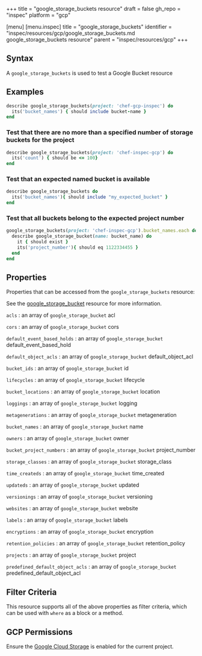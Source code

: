 +++
title = "google_storage_buckets resource"
draft = false
gh_repo = "inspec"
platform = "gcp"

[menu]
  [menu.inspec]
    title = "google_storage_buckets"
    identifier = "inspec/resources/gcp/google_storage_buckets.md google_storage_buckets resource"
    parent = "inspec/resources/gcp"
+++

## Syntax

A `google_storage_buckets` is used to test a Google Bucket resource

## Examples

```ruby
describe google_storage_buckets(project: 'chef-gcp-inspec') do
  its('bucket_names') { should include bucket-name }
end
```

### Test that there are no more than a specified number of storage buckets for the project

```ruby
describe google_storage_buckets(project: 'chef-inspec-gcp') do
  its('count') { should be <= 100}
end
```

### Test that an expected named bucket is available

```ruby
describe google_storage_buckets do
  its('bucket_names'){ should include "my_expected_bucket" }
end
```

### Test that all buckets belong to the expected project number

```ruby
google_storage_buckets(project: 'chef-inspec-gcp').bucket_names.each do |bucket_name|
  describe google_storage_bucket(name: bucket_name) do
    it { should exist }
    its('project_number'){ should eq 1122334455 }
  end
end
```

## Properties

Properties that can be accessed from the `google_storage_buckets` resource:

See the [google_storage_bucket](/inspec/resources/google_storage_bucket/#properties) resource for more information.

`acls`
: an array of `google_storage_bucket` acl

`cors`
: an array of `google_storage_bucket` cors

`default_event_based_holds`
: an array of `google_storage_bucket` default_event_based_hold

`default_object_acls`
: an array of `google_storage_bucket` default_object_acl

`bucket_ids`
: an array of `google_storage_bucket` id

`lifecycles`
: an array of `google_storage_bucket` lifecycle

`bucket_locations`
: an array of `google_storage_bucket` location

`loggings`
: an array of `google_storage_bucket` logging

`metagenerations`
: an array of `google_storage_bucket` metageneration

`bucket_names`
: an array of `google_storage_bucket` name

`owners`
: an array of `google_storage_bucket` owner

`bucket_project_numbers`
: an array of `google_storage_bucket` project_number

`storage_classes`
: an array of `google_storage_bucket` storage_class

`time_createds`
: an array of `google_storage_bucket` time_created

`updateds`
: an array of `google_storage_bucket` updated

`versionings`
: an array of `google_storage_bucket` versioning

`websites`
: an array of `google_storage_bucket` website

`labels`
: an array of `google_storage_bucket` labels

`encryptions`
: an array of `google_storage_bucket` encryption

`retention_policies`
: an array of `google_storage_bucket` retention_policy

`projects`
: an array of `google_storage_bucket` project

`predefined_default_object_acls`
: an array of `google_storage_bucket` predefined_default_object_acl

## Filter Criteria

This resource supports all of the above properties as filter criteria, which can be used
with `where` as a block or a method.

## GCP Permissions

Ensure the [Google Cloud Storage](https://console.cloud.google.com/apis/library/storage-component.googleapis.com/) is enabled for the current project.
